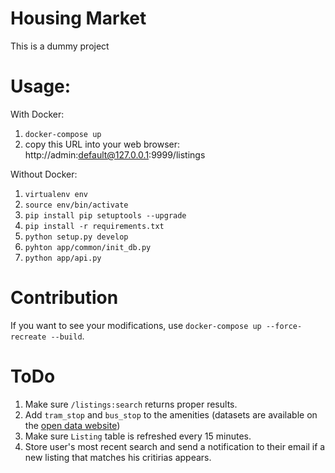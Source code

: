 # Housing Market
This is a dummy project

# Usage:
With Docker:
1. `docker-compose up`
2. copy this URL into your web browser: http://admin:default@127.0.0.1:9999/listings

Without Docker:

1. `virtualenv env`
2. `source env/bin/activate`
3. `pip install pip setuptools --upgrade`
4. `pip install -r requirements.txt`
5. `python setup.py develop`
6. `pyhton app/common/init_db.py`
7. `python app/api.py`

# Contribution
If you want to see your modifications, use `docker-compose up --force-recreate --build`.

# ToDo
1. Make sure `/listings:search` returns proper results.
2. Add `tram_stop` and `bus_stop` to the amenities (datasets are available on the [open data website](https://data.bordeaux-metropole.fr/themes))
3. Make sure `Listing` table is refreshed every 15 minutes.
4. Store user's most recent search and send a notification to their email if a new listing that matches his critirias appears.
